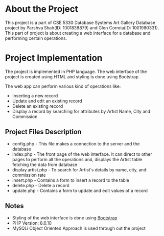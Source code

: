 # About the Project

This project is a part of CSE 5330 Database Systems Art Gallery Database project by Parshva Shah(ID: 1001838879) and Glen Correia(ID: 1001980331). This part of project is about creating a web interface for a database and performing certain operations. 

# Project Implementation

The project is implemented in PHP language. The web interface of the project is created using HTML and styling is done using Bootstrap.

The web app can perform various kind of operations like:

-  Inserting a new record
- Update and edit an existing record
- Delete an existing record
- Display a record by searching for attributes by Artist Name, City and Commission 


## Project Files Description

- config.php - This file makes a connection to the server and the database
- index.php - The front page of the web interface. It can direct to other pages to perform all the operations and, displays the Artist table fetching the data from database
- display.artist.php - To search for Artist's details by name, city, and commission rate
- insert.php - Contains a form to insert a record to the table
- delete.php - Delete a record
- update.php  - Contains a form to update and edit values of a record

## Notes

- Styling of the web interface is done using [Bootstrap](https://getbootstrap.com/docs/5.1/getting-started/introduction/)
- PHP Version: 8.0.10
- MySQLi Object Oriented Approach is used through out the project